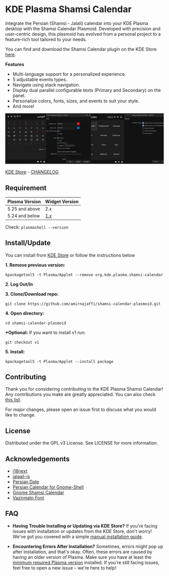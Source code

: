 # KDE Plasma Shamsi Calendar

Integrate the Persian (Shamsi - Jalali) calendar into your KDE Plasma desktop with the Shamsi Calendar Plasmoid. Developed with precision and user-centric design, this plasmoid has evolved from a personal project to a feature-rich tool tailored to your needs.

You can find and download the Shamsi Calendar plugin on the KDE Store [here](https://store.kde.org/p/1460130/).

**Features**

- Multi-language support for a personalized experience.
- 5 adjustable events types.
- Navigate using stack navigation.
- Display dual parallel configurable texts (Primary and Secondary) on the panel.
- Personalize colors, fonts, sizes, and events to suit your style.
- And more!

![Shamsi Calendar Plasmoidscreenshot](./img/featured.png)

[KDE Store](https://store.kde.org/p/1460130/) - [CHANGELOG](https://github.com/amirnajaffi/shamsi-calendar-plasmoid/blob/main/CHANGELOG.md)

## Requirement

| Plasma Version | Widget Version                                                         |
| -------------- | ---------------------------------------------------------------------- |
| 5.25 and above | 2.x                                                                    |
| 5.24 and below | [1.x](https://github.com/amirnajaffi/shamsi-calendar-plasmoid/tree/v1) |

Check: `plasmashell --version`

## Install/Update

You can install from [KDE Store](https://store.kde.org/p/1460130/) or follow the instructions below

**1. Remove previous version:**

```
kpackagetool5 -t Plasma/Applet --remove org.kde.plasma.shamsi-calendar
```

**2. Log Out/In**

**3. Clone/Download repo:**

```
git clone https://github.com/amirnajaffi/shamsi-calendar-plasmoid.git
```

**4. Open directory:**

```
cd shamsi-calendar-plasmoid
```

**\*Optional:** If you want to install v1 run:

```
git checkout v1
```

**5. Install:**

```
kpackagetool5 -t Plasma/Applet --install package
```

## Contributing

Thank you for considering contributing to the KDE Plasma Shamsi Calendar! Any contributions you make are greatly appreciated. You can also check [this list](https://github.com/amirnajaffi/shamsi-calendar-plasmoid/issues/10).

For major changes, please open an issue first to discuss what you would like to change.

## License

Distributed under the GPL v3 License. See LICENSE for more information.

## Acknowledgements

- [i18next](https://github.com/i18next/i18next)
- [jalaali-js](https://github.com/jalaali/jalaali-js)
- [Persian Date](https://github.com/babakhani/PersianDate)
- [Persian Calendar for Gnome-Shell](https://github.com/omid/Persian-Calendar-for-Gnome-Shell)
- [Gnome Shamsi Calendar](https://github.com/SCR-IR/gnome-shamsi-calendar)
- [Vazirmatn Font](https://github.com/rastikerdar/vazirmatn)

## FAQ

- **Having Trouble Installing or Updating via KDE Store?**
If you're facing issues with installation or updates from the KDE Store, don't worry! We've got you covered with a simple [manual installation guide](https://github.com/amirnajaffi/shamsi-calendar-plasmoid#installupdate).

- **Encountering Errors After Installation?**
Sometimes, errors might pop up after installation, and that's okay. Often, these errors are caused by having an older version of Plasma. Make sure you have at least the [minimum required Plasma version](https://github.com/amirnajaffi/shamsi-calendar-plasmoid#requirement) installed. If you're still facing issues, feel free to open a new issue – we're here to help!
